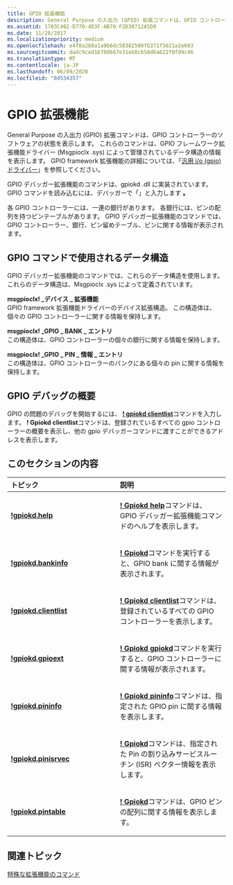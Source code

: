 ```yaml
---
title: GPIO 拡張機能
description: General Purpose の入出力 (GPIO) 拡張コマンドは、GPIO コントローラーのソフトウェアの状態を表示します。
ms.assetid: 1703C402-D770-4D3F-AB70-F2D30712A5D9
ms.date: 11/28/2017
ms.localizationpriority: medium
ms.openlocfilehash: e4f8a268a1a9b6dc58382500fb371f5021a2e603
ms.sourcegitcommit: dadc9ced1670d667e31eb0cb58d6a622f0f09c46
ms.translationtype: MT
ms.contentlocale: ja-JP
ms.lasthandoff: 06/09/2020
ms.locfileid: "84534357"
---
```

# <a name="gpio-extensions"></a>GPIO 拡張機能


General Purpose の入出力 (GPIO) 拡張コマンドは、GPIO コントローラーのソフトウェアの状態を表示します。 これらのコマンドは、GPIO フレームワーク拡張機能ドライバー (Msgpioclx .sys) によって管理されているデータ構造の情報を表示します。 GPIO framework 拡張機能の詳細については、「[汎用 i/o (gpio) ドライバー](https://docs.microsoft.com/windows-hardware/drivers/ddi/_gpio/)」を参照してください。

GPIO デバッガー拡張機能のコマンドは、gpiokd .dll に実装されています。 GPIO コマンドを読み込むには、デバッガーで「」と入力します **。**

各 GPIO コントローラーには、一連の銀行があります。 各銀行には、ピンの配列を持つピンテーブルがあります。 GPIO デバッガー拡張機能のコマンドでは、GPIO コントローラー、銀行、ピン留めテーブル、ピンに関する情報が表示されます。

## <a name="span-iddata-structures-used-by-the-gpio-commandsspanspan-iddata_structures_used_by_the_gpio_commandsspandata-structures-used-by-the-gpio-commands"></a><span id="data-structures-used-by-the-gpio-commands"></span><span id="DATA_STRUCTURES_USED_BY_THE_GPIO_COMMANDS"></span>GPIO コマンドで使用されるデータ構造


GPIO デバッガー拡張機能のコマンドでは、これらのデータ構造を使用します。これらのデータ構造は、Msgpioclx .sys によって定義されています。

<span id="msgpioclx__DEVICE_EXTENSION"></span><span id="msgpioclx__device_extension"></span><span id="MSGPIOCLX__DEVICE_EXTENSION"></span>**msgpioclx! \_デバイス \_ 拡張機能**  
GPIO framework 拡張機能ドライバーのデバイス拡張構造。 この構造体は、個々の GPIO コントローラーに関する情報を保持します。

<span id="msgpioclx__GPIO_BANK_ENTRY"></span><span id="msgpioclx__gpio_bank_entry"></span><span id="MSGPIOCLX__GPIO_BANK_ENTRY"></span>**msgpioclx! \_GPIO \_ BANK \_ エントリ**  
この構造体は、GPIO コントローラーの個々の銀行に関する情報を保持します。

<span id="msgpioclx__GPIO_PIN_INFORMATION_ENTRY"></span><span id="msgpioclx__gpio_pin_information_entry"></span><span id="MSGPIOCLX__GPIO_PIN_INFORMATION_ENTRY"></span>**msgpioclx! \_GPIO \_ PIN \_ 情報 \_ エントリ**  
この構造体は、GPIO コントローラーのバンクにある個々の pin に関する情報を保持します。

## <a name="span-idgetting_started_with_gpio_debuggingspanspan-idgetting_started_with_gpio_debuggingspanspan-idgetting_started_with_gpio_debuggingspangetting-started-with-gpio-debugging"></a><span id="Getting_started_with_GPIO_debugging"></span><span id="getting_started_with_gpio_debugging"></span><span id="GETTING_STARTED_WITH_GPIO_DEBUGGING"></span>GPIO デバッグの概要


GPIO の問題のデバッグを開始するには、 [**! gpiokd clientlist**](-gpiokd-clientlist.md)コマンドを入力します。 **! Gpiokd clientlist**コマンドは、登録されているすべての gpio コントローラーの概要を表示し、他の gpio デバッガーコマンドに渡すことができるアドレスを表示します。

## <a name="span-idin_this_sectionspanin-this-section"></a><span id="in_this_section"></span>このセクションの内容


<table>
<colgroup>
<col width="50%" />
<col width="50%" />
</colgroup>
<thead>
<tr class="header">
<th align="left">トピック</th>
<th align="left">説明</th>
</tr>
</thead>
<tbody>
<tr class="odd">
<td align="left"><p><strong><a href="-gpiokd-help.md" data-raw-source="[!gpiokd.help](-gpiokd-help.md)">!gpiokd.help</a></strong></p></td>
<td align="left"><p><strong><a href="-gpiokd-help.md" data-raw-source="[!gpiokd.help](-gpiokd-help.md)">! Gpiokd help</a></strong>コマンドは、GPIO デバッガー拡張機能コマンドのヘルプを表示します。</p></td>
</tr>
<tr class="even">
<td align="left"><p><strong><a href="-gpiokd-bankinfo.md" data-raw-source="[!gpiokd.bankinfo](-gpiokd-bankinfo.md)">!gpiokd.bankinfo</a></strong></p></td>
<td align="left"><p><strong><a href="-gpiokd-bankinfo.md" data-raw-source="[!gpiokd.bankinfo](-gpiokd-bankinfo.md)">! Gpiokd</a></strong>コマンドを実行すると、GPIO bank に関する情報が表示されます。</p></td>
</tr>
<tr class="odd">
<td align="left"><p><strong><a href="-gpiokd-clientlist.md" data-raw-source="[!gpiokd.clientlist](-gpiokd-clientlist.md)">!gpiokd.clientlist</a></strong></p></td>
<td align="left"><p><strong><a href="-gpiokd-clientlist.md" data-raw-source="[!gpiokd.clientlist](-gpiokd-clientlist.md)">! Gpiokd clientlist</a></strong>コマンドは、登録されているすべての GPIO コントローラーを表示します。</p></td>
</tr>
<tr class="even">
<td align="left"><p><strong><a href="-gpiokd-gpioext.md" data-raw-source="[!gpiokd.gpioext](-gpiokd-gpioext.md)">!gpiokd.gpioext</a></strong></p></td>
<td align="left"><p><strong><a href="-gpiokd-gpioext.md" data-raw-source="[!gpiokd.gpioext](-gpiokd-gpioext.md)">! Gpiokd gpiokd</a></strong>コマンドを実行すると、GPIO コントローラーに関する情報が表示されます。</p></td>
</tr>
<tr class="odd">
<td align="left"><p><strong><a href="-gpiokd-pininfo.md" data-raw-source="[!gpiokd.pininfo](-gpiokd-pininfo.md)">!gpiokd.pininfo</a></strong></p></td>
<td align="left"><p><strong><a href="-gpiokd-pininfo.md" data-raw-source="[!gpiokd.pininfo](-gpiokd-pininfo.md)">! Gpiokd pininfo</a></strong>コマンドは、指定された GPIO pin に関する情報を表示します。</p></td>
</tr>
<tr class="even">
<td align="left"><p><strong><a href="-gpiokd-pinisrvec.md" data-raw-source="[!gpiokd.pinisrvec](-gpiokd-pinisrvec.md)">!gpiokd.pinisrvec</a></strong></p></td>
<td align="left"><p><strong><a href="-gpiokd-pinisrvec.md" data-raw-source="[!gpiokd.pinisrvec](-gpiokd-pinisrvec.md)">! Gpiokd</a></strong>コマンドは、指定された Pin の割り込みサービスルーチン (ISR) ベクター情報を表示します。</p></td>
</tr>
<tr class="odd">
<td align="left"><p><strong><a href="-gpiokd-pintable.md" data-raw-source="[!gpiokd.pintable](-gpiokd-pintable.md)">!gpiokd.pintable</a></strong></p></td>
<td align="left"><p><strong><a href="-gpiokd-pintable.md" data-raw-source="[!gpiokd.pintable](-gpiokd-pintable.md)">! Gpiokd</a></strong>コマンドは、GPIO ピンの配列に関する情報を表示します。</p></td>
</tr>
</tbody>
</table>

 

## <a name="span-idrelated_topicsspanrelated-topics"></a><span id="related_topics"></span>関連トピック


[特殊な拡張機能のコマンド](specialized-extensions.md)

 

 






